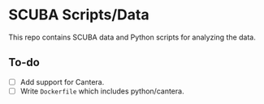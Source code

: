 # SCUBA Scripts/Data

This repo contains SCUBA data and Python scripts for analyzing the data.

## To-do

- [ ] Add support for Cantera.
- [ ] Write `Dockerfile` which includes python/cantera.
